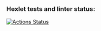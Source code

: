 ### Hexlet tests and linter status:
[![Actions Status](https://github.com/ArtSV86/java-project-71/workflows/hexlet-check/badge.svg)](https://github.com/ArtSV86/java-project-71/actions)